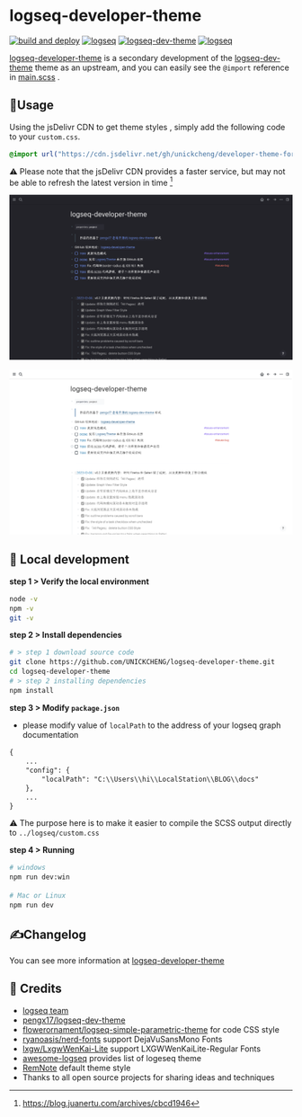 # logseq-developer-theme

[![build and deploy](https://img.shields.io/github/workflow/status/UNICKCHENG/logseq-developer-theme/build%20and%20deploy/main?label=build)](https://github.com/UNICKCHENG/logseq-developer-theme/actions/workflows/build-and-deploy.yml)
[![logseq](https://img.shields.io/github/v/release/UNICKCHENG/logseq-developer-theme)](https://github.com/UNICKCHENG/logseq-developer-theme/releases)
[![logseq-dev-theme](https://img.shields.io/github/workflow/status/pengx17/logseq-dev-theme/Deploy/main?label=logseq-dev-theme)](https://github.com/pengx17/logseq-dev-theme/actions/workflows/main.yml)
[![logseq](https://img.shields.io/github/v/release/logseq/logseq?label=logseq)](https://github.com/logseq/logseq/releases)

[logseq-developer-theme](https://github.com/UNICKCHENG/logseq-developer-theme) is a secondary development of the [logseq-dev-theme](https://github.com/pengx17/logseq-dev-theme) theme as an upstream, and you can easily see the `@import` reference in [main.scss](scss/main.scss) . 

## 🎉Usage

Using the jsDelivr CDN to get theme styles , simply add the following code to your `custom.css`. 

```css
@import url("https://cdn.jsdelivr.net/gh/unickcheng/developer-theme-for-logseq@release/custom.css");
```
⚠️ Please note that the jsDelivr CDN provides a faster service, but may not be able to refresh the latest version in time [^1]

![](assets/Pasted%20image%2020221210144603.png)

![](assets/Pasted%20image%2020221210144549.png)

## 🚀 Local development

**step 1 > Verify the local environment**
```bash
node -v
npm -v
git -v
```

**step 2 > Install dependencies**
```bash
# > step 1 download source code
git clone https://github.com/UNICKCHENG/logseq-developer-theme.git
cd logseq-developer-theme
# > step 2 installing dependencies
npm install
```

**step 3 > Modify  `package.json`**
- please modify value of `localPath` to the address of your logseq graph documentation
```
{
	...
    "config": {
        "localPath": "C:\\Users\\hi\\LocalStation\\BLOG\\docs"
    },
	...
}
```
⚠️ The purpose here is to make it easier to compile the SCSS output directly to `../logseq/custom.css`

**step 4 > Running**
```bash
# windows
npm run dev:win

# Mac or Linux
npm run dev
```

## ✍️Changelog

You can see more information at [logseq-developer-theme](https://docs.unickcheng.cc/#/page/logseq-developer-theme)

## 💖 Credits

- [logseq team](https://github.com/logseq/logseq)
- [pengx17/logseq-dev-theme](https://github.com/pengx17/logseq-dev-theme)
- [flowerornament/logseq-simple-parametric-theme](https://github.com/flowerornament/logseq-simple-parametric-theme) for code CSS style
- [ryanoasis/nerd-fonts](https://github.com/ryanoasis/nerd-fonts) support  DejaVuSansMono Fonts
- [lxgw/LxgwWenKai-Lite](https://github.com/lxgw/LxgwWenKai-Lite) support  LXGWWenKaiLite-Regular Fonts
- [awesome-logseq](https://github.com/logseq/awesome-logseq) provides list of logeseq theme
- [RemNote](https://github.com/orgs/remnoteio/repositories) default theme style
- Thanks to all open source projects for sharing ideas and techniques

[^1]: https://blog.juanertu.com/archives/cbcd1946
